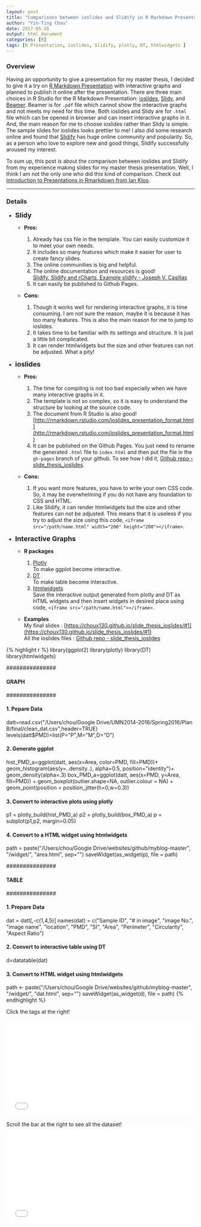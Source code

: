 ```yaml
---
layout: post
title: "Comparisons between ioslides and Slidify in R Markdown Presentation"
author: "Yin-Ting Chou"
date: 2017-05-26
output: html_document
categories: [R]
tags: [R Presentation, ioslides, Slidify, plotly, DT, htmlwidgets ]
---
```

### Overview
Having an opportunity to give a presentation for my master thesis, I decided to give it a try on [R Markdown Presentation](http://rmarkdown.rstudio.com/lesson-11.html) with interactive graphs and planned to publish it online after the presentation. There are three main choices in R Studio for the R Markdown Presentation: [ioslides](http://rmarkdown.rstudio.com/ioslides_presentation_format.html), [Slidy](http://rmarkdown.rstudio.com/slidy_presentation_format.html), and [Beamer](http://rmarkdown.rstudio.com/beamer_presentation_format.html). Beamer is for `.pdf` file which cannot show the interactive graphs and not meets my need for this time. Both ioslides and Slidy are for `.html` file which can be opened in browser and can insert interactive graphs in it. And, the main reason for me to choose ioslides rather than Slidy is simple. The sample slides for ioslides looks prettier to me! I also did some research online and found that [Slidify](http://slidify.org) has huge online community and popularity. So, as a person who love to explore new and good things, Slidify successfully aroused my interest.

To sum up, this post is about the comparison between ioslides and Slidify from my experience making slides for my master thesis presentation. Well, I think I am not the only one who did this kind of comparison. Check out [Introduction to Presentations in Rmarkdown from Ian Kloo](http://data-analytics.net/cep/Schedule_files/presentations_demo.html). 

***

### Details 
* **<font size="4">Slidy</font>** <br /> 
  * **Pros:**
    1. Already has css file in the template. You can easily customize it to meet your own needs.
    2. It includes so many features which make it easier for user to create fancy slides.
    3. The online communities is big and helpful.
    4. The online documentation and resources is good! <br /> [Slidify](http://slidify.org),[ Slidify and rCharts](http://slidify.github.io/dcmeetup/#1),[ Example slidify - Joseph V. Casillas](http://www.jvcasillas.com/slidify_tutorial/)
    5. It can easily be published to Github Pages.

  * **Cons:**
    1. Though it works well for rendering interactive graphs, it is time consuming. I am not sure the reason, maybe it is because it has too many features. This is also the main reason for me to jump to ioslides.
    2. It takes time to be familiar with its settings and structure. It is just a little bit complicated. 
    3. It can render htmlwidgets but the size and other features can not be adjusted. What a pity! 


* **<font size="4">ioslides</font>** <br /> 
  * **Pros:**
    1. The time for compiling is not too bad especially when we have many interactive graphs in it.
    2. The template is not so complex, so it is easy to understand the structure by looking at the source code.
    3. The document from R Studio is also good! [http://rmarkdown.rstudio.com/ioslides_presentation_format.html](http://rmarkdown.rstudio.com/ioslides_presentation_format.html)
    4. It can be published on the Github Pages. You just need to rename the generated `.html` file to `index.html` and then put the file in the `gh-pages` branch of your github. To see how I did it, [Github repo -  slide_thesis_ioslides](https://github.com/choux130/slide_thesis_ioslides).
    
  * **Cons:**
    1. If you want more features, you have to write your own CSS code. So, it may be overwhelming if you do not have any foundation to CSS and HTML.
    2. Like Slidify, it can render htmlwidgets but the size and other features can not be adjusted. This means that it is useless if you try to adjust the size using this code, `<iframe src="/path/name.html" width="200" height="200"></iframe>`.  
* **<font size="4">Interactive Graphs</font>** <br /> 
  * **R packages**
    1. [Plotly](https://plot.ly/ggplot2/) <br />
        To make ggplot become interactive. 
    2. [DT](https://rstudio.github.io/DT/) <br />
        To make table become interactive. 
    3. [htmlwidgets](http://www.htmlwidgets.org) <br />
        Save the interactive output generated from plotly and DT as HTML widgets and then insert widgets in desired place using code, `<iframe src="/path/name.html"></iframe>`.
  
  * **Examples** <br />
    My final slides : [https://choux130.github.io/slide_thesis_ioslides/#1](https://choux130.github.io/slide_thesis_ioslides/#1) <br />
    All the ioslides files : [Github repo -  slide_thesis_ioslides](https://github.com/choux130/slide_thesis_ioslides)
  

{% highlight r %}
library(ggplot2)
library(plotly)
library(DT)
library(htmlwidgets)

###############
#### GRAPH ####
###############

#### 1. Pepare Data ####
datt=read.csv("/Users/chou/Google Drive/UMN2014-2016/Spring2016/Plan B/final/clean_dat.csv",header=TRUE)
levels(datt$PMD)=list(P="P",M="M",D="D")

#### 2. Generate ggplot ####
hist_PMD_a=ggplot(datt, aes(x=Area, color=PMD, fill=PMD))+
  geom_histogram(aes(y=..density..), alpha=0.5,
                 position="identity")+
  geom_density(alpha=.3)
box_PMD_a=ggplot(datt, aes(x=PMD, y=Area, fill=PMD)) + 
  geom_boxplot(outlier.shape=NA, outlier.colour = NA) +
  geom_point(position = position_jitter(h=0,w=0.3))

#### 3. Convert to interactive plots using plotly ####
p1 = plotly_build(hist_PMD_a)
p2 = plotly_build(box_PMD_a)
p = subplot(p1,p2, margin=0.05) 

#### 4. Convert to a HTML widget using htmlwidgets ####
path = paste("/Users/chou/Google Drive/websites/github/myblog-master", "/widget/", "area.html", sep="")
saveWidget(as_widget(p), file = path)

###############
#### TABLE ####
###############

#### 1. Prepare Data ####
dat = datt[,-c(1,4,5)]
names(dat) = c("Sample ID", "# in image", "image No.", 
                "image name", "location", "PMD", "SI", 
                "Area", "Perimeter", "Circularity",
                "Aspect Ratio")

#### 2. Convert to interactive table using DT ####
d=datatable(dat)

#### 3. Convert to HTML widget using htmlwidgets ####
path <- paste("/Users/chou/Google Drive/websites/github/myblog-master", "/widget/", "dat.html", sep="")
saveWidget(as_widget(d), file = path)
{% endhighlight %}

Click the tags at the right! 
<div style='position: relative; width: 100%; height: 0px; padding-bottom: 50%;'>
  <iframe style='position: absolute; left: 0px; top: 0px; width: 100%; height: 100%' src="{{ site.baseurl }}/widget/area.html" frameborder="0" allowfullscreen="allowfullscreen" ></iframe>
</div>
<br />
Scroll the bar at the right to see all the dataset!
<div style='position: relative; width: 100%; height: 0px; padding-bottom: 50%;'>
  <iframe style='position: absolute; left: 0px; top: 0px; width: 100%; height: 100%' src="{{ site.baseurl }}/widget/dat.html" width="100%" height="100%" frameborder="0" allowfullscreen="allowfullscreen"></iframe>
</div>
